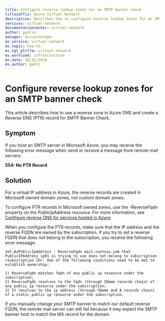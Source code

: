 ```yaml
---
title: Configure reverse lookup zones for an SMTP banner check
titlesuffix: Azure Virtual Network
description: Describes how to configure reverse lookup zones for an SMTP banner check in Azure
services: virtual-network
documentationcenter: virtual-network
author: genlin
manager: dcscontentpm
ms.service: virtual-network
ms.topic: how-to
ms.tgt_pltfrm: virtual-network
ms.workload: infrastructure
ms.date: 10/31/2018
ms.author: genli
---
```


# Configure reverse lookup zones for an SMTP banner check

This article describes how to use a reverse zone in Azure DNS and create a Reverse DNS (PTR) record for SMTP Banner Check.

## Symptom

If you host an SMTP server in Microsoft Azure, you may receive the following error message when send or receive a message from remote mail servers:

**554: No PTR Record**

## Solution

For a virtual IP address in Azure, the reverse records are created in Microsoft owned domain zones, not custom domain zones.

To configure PTR records in Microsoft owned zones, use the -ReverseFqdn property on the PublicIpAddress resource. For more information, see [Configure reverse DNS for services hosted in Azure](../dns/dns-reverse-dns-for-azure-services.md).

When you configure the PTR records, make sure that the IP address and the reverse FQDN are owned by the subscription. If you try to set a reverse FQDN that does not belong to the subscription, you receive the following error message:

```output
Set-AzPublicIpAddress : ReverseFqdn mail.contoso.com that PublicIPAddress ip01 is trying to use does not belong to subscription <Subscription ID>. One of the following conditions need to be met to establish ownership:
                    
1) ReverseFqdn matches fqdn of any public ip resource under the subscription;
2) ReverseFqdn resolves to the fqdn (through CName records chain) of any public ip resource under the subscription;
3) It resolves to the ip address (through CName and A records chain) of a static public ip resource under the subscription.
```

If you manually change your SMTP banner to match our default reverse FQDN, the remote mail server can still fail because it may expect the SMTP banner host to match the MX record for the domain.
